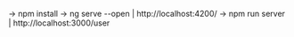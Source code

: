 
-> npm install
-> ng serve --open | http://localhost:4200/
-> npm run server | http://localhost:3000/user
